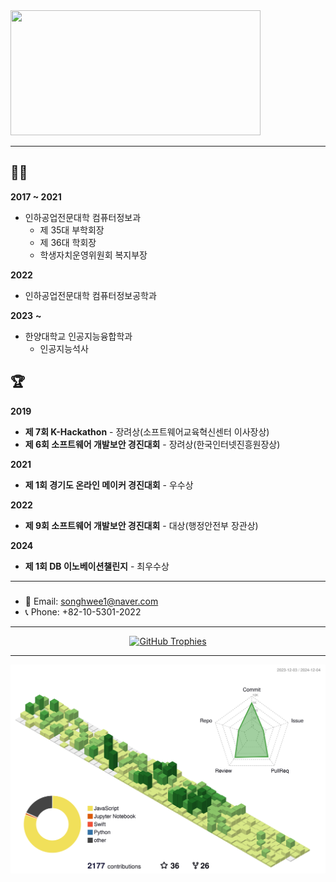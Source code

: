 <a href="https://github.com/devxb/gitanimals">
<img
  src="https://render.gitanimals.org/farms/1uv0cean"
  width="400"
  height="200"
/>
</a>

---
## 👨‍🎓
**2017 ~ 2021**
- 인하공업전문대학 컴퓨터정보과
  - 제 35대 부학회장
  - 제 36대 학회장
  - 학생자치운영위원회 복지부장
 
**2022**
- 인하공업전문대학 컴퓨터정보공학과
 
**2023** **~**
- 한양대학교 인공지능융합학과
  - 인공지능석사 

## 🏆
**2019**
- **제 7회 K-Hackathon** - 장려상(소프트웨어교육혁신센터 이사장상)
- **제 6회 소프트웨어 개발보안 경진대회** - 장려상(한국인터넷진흥원장상)
  
**2021**
- **제 1회 경기도 온라인 메이커 경진대회** - 우수상
  
**2022**
- **제 9회 소프트웨어 개발보안 경진대회** - 대상(행정안전부 장관상)
  
**2024**
- **제 1회 DB 이노베이션챌린지** - 최우수상

---
### 
- 📧 Email: [songhwee1@naver.com](mailto:songhwee1@naver.com)
- 📞 Phone: +82-10-5301-2022

---
<p align="center">
  <a href="https://github.com/hayeon">
    <picture>
      <source media="(prefers-color-scheme: dark)" srcset="https://github-profile-trophy.vercel.app/?username=1uv0cean&no-bg=true&row=2&column=6&margin-w=20&margin-h=20&theme=monokai">
      <source media="(prefers-color-scheme: light)" srcset="https://github-profile-trophy.vercel.app/?username=1uv0cean&no-bg=true&row=2&column=6&margin-w=20&margin-h=20">
      <img alt="GitHub Trophies" src="https://github-profile-trophy.vercel.app/?username=1uv0cean&no-bg=true&no-frame=true&row=2&column=6&margin-w=20&margin-h=20">
    </picture>
  </a>
</p>

---
![](./profile-3d-contrib/profile-green-animate.svg)
